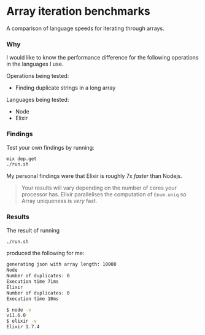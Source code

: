# Array iteration benchmarks

A comparison of language speeds for iterating through arrays.

### Why

I would like to know the performance difference for the following operations in the languages I use.

Operations being tested:

+ Finding duplicate strings in a long array

Languages being tested:

+ Node
+ Elixir

### Findings

Test your own findings by running:

```bash
mix dep.get
./run.sh
```

My personal findings were that Elixir is roughly 7x _faster_ than Nodejs.

> Your results will vary depending on the number of cores your processor has.
> Elixir parallelises the computation of `Enum.uniq` so Array uniqueness is _very_ fast.

### Results

The result of running

```bash
./run.sh
```

produced the following for me:

```bash
generating json with array length: 10000
Node
Number of duplicates: 0
Execution time 71ms
Elixir
Number of duplicates: 0
Execution time 10ms
```

```sh
$ node -v
v11.6.0
$ elixir -v
Elixir 1.7.4
```

